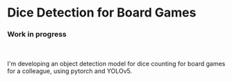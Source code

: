 # Dice Detection for Board Games

### Work in progress
<br/><br/>
I'm developing an object detection model for dice counting for board games for a colleague, using pytorch and YOLOv5. 
